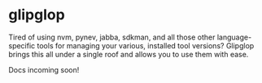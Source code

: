 # glipglop
Tired of using nvm, pynev, jabba, sdkman, and all those other language-specific tools for managing your various, installed tool versions? Glipglop brings this all under a single roof and allows you to use them with ease.

Docs incoming soon!

